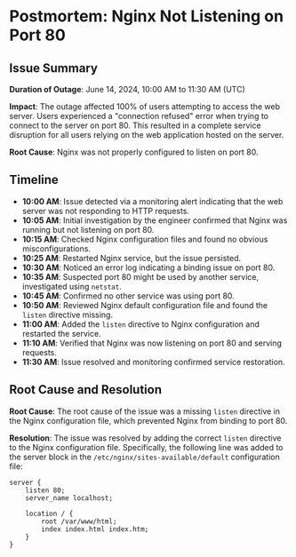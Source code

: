 # Postmortem: Nginx Not Listening on Port 80

## Issue Summary

**Duration of Outage**: June 14, 2024, 10:00 AM to 11:30 AM (UTC)

**Impact**: The outage affected 100% of users attempting to access the web server. Users experienced a "connection refused" error when trying to connect to the server on port 80. This resulted in a complete service disruption for all users relying on the web application hosted on the server.

**Root Cause**: Nginx was not properly configured to listen on port 80.

## Timeline

- **10:00 AM**: Issue detected via a monitoring alert indicating that the web server was not responding to HTTP requests.
- **10:05 AM**: Initial investigation by the engineer confirmed that Nginx was running but not listening on port 80.
- **10:15 AM**: Checked Nginx configuration files and found no obvious misconfigurations.
- **10:25 AM**: Restarted Nginx service, but the issue persisted.
- **10:30 AM**: Noticed an error log indicating a binding issue on port 80.
- **10:35 AM**: Suspected port 80 might be used by another service, investigated using `netstat`.
- **10:45 AM**: Confirmed no other service was using port 80.
- **10:50 AM**: Reviewed Nginx default configuration file and found the `listen` directive missing.
- **11:00 AM**: Added the `listen` directive to Nginx configuration and restarted the service.
- **11:10 AM**: Verified that Nginx was now listening on port 80 and serving requests.
- **11:30 AM**: Issue resolved and monitoring confirmed service restoration.

## Root Cause and Resolution

**Root Cause**: The root cause of the issue was a missing `listen` directive in the Nginx configuration file, which prevented Nginx from binding to port 80.

**Resolution**: The issue was resolved by adding the correct `listen` directive to the Nginx configuration file. Specifically, the following line was added to the server block in the `/etc/nginx/sites-available/default` configuration file:

```nginx
server {
    listen 80;
    server_name localhost;

    location / {
        root /var/www/html;
        index index.html index.htm;
    }
}
